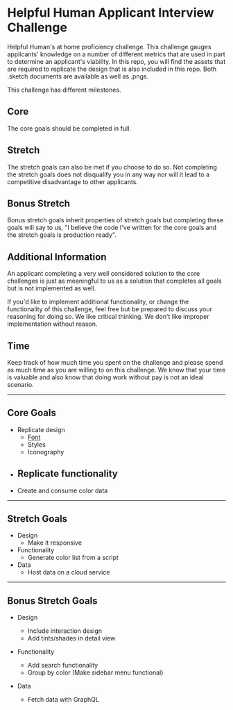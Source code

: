 # Helpful Human Applicant Interview Challenge

Helpful Human's at home proficiency challenge. This challenge gauges applicants' knowledge on a number of different metrics that are used in part to determine an applicant's viability. In this repo, you will find the assets that are required to replicate the design that is also included in this repo. Both .sketch documents are available as well as .pngs.

This challenge has different milestones.

## Core
The core goals should be completed in full.

## Stretch
The stretch goals can also be met if you choose to do so. Not completing the stretch goals does not disqualify you in any way nor will it lead to a competitive disadvantage to other applicants.

## Bonus Stretch
Bonus stretch goals inherit properties of stretch goals but completing these goals will say to us, "I believe the code I've written for the core goals and the stretch goals is production ready".

## Additional Information
An applicant completing a very well considered solution to the core challenges is just as meaningful to us as a solution that completes all goals but is not implemented as well.

If you'd like to implement additional functionality, or change the functionality of this challenge, feel free but be prepared to discuss your reasoning for doing so. We like critical thinking. We don't like improper implementation without reason.

## Time
Keep track of how much time you spent on the challenge and please spend as much time as you are willing to on this challenge. We know that your time is valuable and also know that doing work without pay is not an ideal scenario.

---
## Core Goals
- Replicate design
  - [Font](./FONT.md)
  - Styles
  - Iconography
- Replicate functionality
  -
- Create and consume color data
---
## Stretch Goals
- Design
  - Make it responsive
- Functionality
  - Generate color list from a script
- Data
  - Host data on a cloud service
 ---
## Bonus Stretch Goals
- Design
  - Include interaction design
  - Add tints/shades in detail view

- Functionality
  - Add search functionality
  - Group by color (Make sidebar menu functional)

- Data
  - Fetch data with GraphQL
